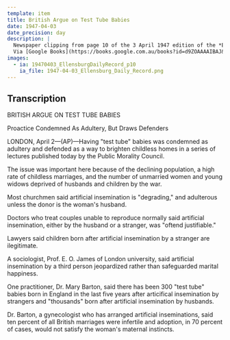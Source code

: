 ```yaml
---
template: item
title: British Argue on Test Tube Babies
date: 1947-04-03
date_precision: day
description: |
  Newspaper clipping from page 10 of the 3 April 1947 edition of the *Ellensburg Daily Record* (Washington, USA).
  Via [Google Books](https://books.google.com.au/books?id=d9ZOAAAAIBAJ&lpg=PA10&pg=PA10#v=onepage&q&f=false).
images:
  - ia: 19470403_EllensburgDailyRecord_p10
    ia_file: 1947-04-03_Ellensburg_Daily_Record.png
---
```


## Transcription

BRITISH ARGUE ON TEST TUBE BABIES

Proactice Condemned As Adultery, But Draws Defenders

LONDON, April 2—(AP)—Having "test tube" babies was condemned as adultery and defended
as a way to brighten childless homes in a series of lectures published today by the Public Morality Council.

The issue was important here because of the declining population, a high rate of childless marriages,
and the number of unmarried women and young widows deprived of husbands and children by the war.

Most churchmen said artificial insemination is "degrading," and adulterous unless the donor is the woman's husband.

Doctors who treat couples unable to reproduce normally said artificial insemination,
either by the husband or a stranger, was "oftend justifiable."

Lawyers said children born after artificial insemination by a stranger are ilegitimate.

A sociologist, Prof. E. O. James of London university, said artificial insemination by a third person
jeopardized rather than safeguarded marital happiness.

One practitioner, Dr. Mary Barton, said there has been 300 "test tube" babies born in England
in the last five years after articifical insemination by strangers
and "thousands" born after artificial insemination by husbands.

Dr. Barton, a gynecologist who has arranged artificial inseminations,
said ten percent of all British marriages were infertile and adoption,
in 70 percent of cases, would not satisfy the woman's maternal instincts.
